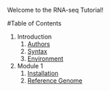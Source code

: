 Welcome to the RNA-seq Tutorial!

#Table of Contents
1. Introduction
   1. [Authors](https://github.com/griffithlab/rnaseq_tutorial/wiki/Authors)
   2. [Syntax](https://github.com/griffithlab/rnaseq_tutorial/wiki/Syntax)
   3. [Environment](https://github.com/griffithlab/rnaseq_tutorial/wiki/Environment)
2. Module 1
   1. [Installation](https://github.com/griffithlab/rnaseq_tutorial/wiki/Installation)
   2. [Reference Genome](https://github.com/griffithlab/rnaseq_tutorial/wiki/Reference-Genome)
   